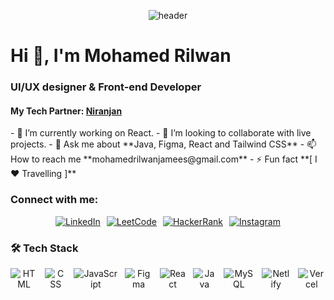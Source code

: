 <!-- Animated Header -->
<p align="center">
  <img src="https://capsule-render.vercel.app/api?type=waving&color=gradient&height=150&section=header&text=%20STOIC&fontColor=FFFFFF&animation=fadeIn" alt="header"/>
</p>

<h1>Hi 👋, I'm Mohamed Rilwan</h1>
<h3>UI/UX designer & Front-end Developer<a href="" target="blank"></a></h3>
<h4>My Tech Partner: <a href="https://github.com/niranjan20rc"><span>Niranjan<span></a></h4>
- 🔭 I’m currently working on React.
- 👯 I’m looking to collaborate with live projects.
- 💬 Ask me about **Java, Figma, React and Tailwind CSS**
- 📫 How to reach me **mohamedrilwanjamees@gmail.com**
- ⚡ Fun fact **[ I ❤️ Travelling ]**

<h3 align="left">Connect with me:</h3>
<p align="center" style="display: flex; align-items:center;justify-content: center; gap: 10px; flex-wrap: wrap;">
  <!-- LinkedIn -->
  <a href="https://www.linkedin.com/in/jmohamedrilwan/" target="_blank">
    <img src="https://img.shields.io/badge/LinkedIn-Connect-blue?logo=linkedin&style=for-the-badge" alt="LinkedIn" />
  </a>

  <!-- LeetCode -->
  <a href="https://leetcode.com/u/Mohamed_Rilwan_J/" target="_blank">
    <img src="https://img.shields.io/badge/LeetCode-Visit-orange?logo=leetcode&style=for-the-badge" alt="LeetCode" />
  </a>
  <!-- HackerRank -->
  <a href="https://www.hackerrank.com/profile/mdrilwan944" target="_blank">
    <img src="https://img.shields.io/badge/HackerRank-Profile-2EC866?logo=hackerrank&style=for-the-badge" alt="HackerRank" />
  </a>

  <!-- Instagram -->
  <a href="https://www.instagram.com/_____.rillu._?igsh=MWhrN2QzZXQzc3hkNw==" target="_blank">
    <img src="https://img.shields.io/badge/Instagram-Follow-E4405F?logo=instagram&style=for-the-badge" alt="Instagram" />
  </a>

</p>
<h3> 🛠️ Tech Stack</h3>
<p align="center" style="display: flex; justify-content: center; gap: 12px;">
  <img src="https://skillicons.dev/icons?i=html&theme=light" alt="HTML" />
  <img src="https://skillicons.dev/icons?i=css&theme=light" alt="CSS" />
  <img src="https://skillicons.dev/icons?i=js&theme=light" alt="JavaScript" />
  <img src="https://skillicons.dev/icons?i=figma&theme=light" alt="Figma" />
  <img src="https://skillicons.dev/icons?i=react&theme=light" alt="React" />
  <img src="https://skillicons.dev/icons?i=java&theme=light" alt="Java" />
  <img src="https://skillicons.dev/icons?i=mysql&theme=light" alt="MySQL" />
  <img src="https://skillicons.dev/icons?i=netlify&theme=light" alt="Netlify" />
  <img src="https://skillicons.dev/icons?i=vercel&theme=light" alt="Vercel" />
</p>

